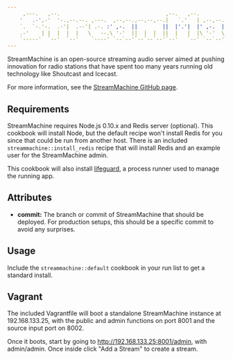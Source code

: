 ```yaml
---
     ,---.   ,--.                                  ,--.   ,--.             ,--.     ,--.               
    '   .-',-'  '-.,--.--. ,---.  ,--,--.,--,--,--.|   `.'   | ,--,--.,---.|  ,---. `--',--,--, ,---.  
    `.  `-.'-.  .-'|  .--'| .-. :' ,-.  ||        ||  |'.'|  |' ,-.  | .--'|  .-.  |,--.|      \ .-. : 
    .-'    | |  |  |  |   \   --.\ '-'  ||  |  |  ||  |   |  |\ '-'  \ `--.|  | |  ||  ||  ||  \   --. 
    `-----'  `--'  `--'    `----' `--`--'`--`--`--'`--'   `--' `--`--'`---'`--' `--'`--'`--''--'`----' 
---
```


StreamMachine is an open-source streaming audio server aimed at pushing 
innovation for radio stations that have spent too many years running old 
technology like Shoutcast and Icecast.

For more information, see the [StreamMachine GitHub page](http://github.com/StreamMachine/StreamMachine).

## Requirements

StreamMachine requires Node.js 0.10.x and Redis server (optional).  This cookbook 
will install Node, but the default recipe won't install Redis for you since that 
could be run from another host.  There is an included `streammachine::install_redis` 
recipe that will install Redis and an example user for the StreamMachine admin.

This cookbook will also install [lifeguard](http://github.com/StreamMachine/lifeguard), 
a process runner used to manage the running app.

## Attributes

* __commit:__ The branch or commit of StreamMachine that should be deployed.  For 
    production setups, this should be a specific commit to avoid any surprises.

## Usage

Include the `streammachine::default` cookbook in your run list to get a standard 
install.

## Vagrant

The included Vagrantfile will boot a standalone StreamMachine instance at 
192.168.133.25, with the public and admin functions on port 8001 and the 
source input port on 8002.

Once it boots, start by going to http://192.168.133.25:8001/admin, with 
admin/admin. Once inside click "Add a Stream" to create a stream. 
